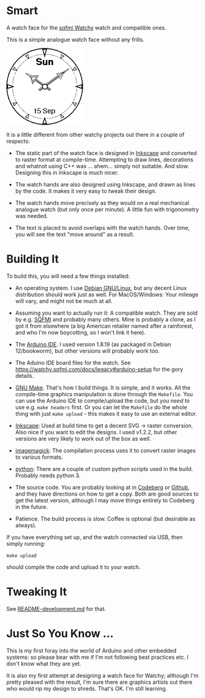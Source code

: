 # Smart #

A watch face for the [sqfmi Watchy](https://watchy.sqfmi.com/) watch
and compatible ones.

This is a simple analogue watch face without any frills.

![Screen shot of watch face](screenshot.png)

It is a little different from other watchy projects out there in a
couple of respects:

 * The static part of the watch face is designed in
   [Inkscape](https://inkscape.org/) and converted to raster format at
   compile-time.  Attempting to draw lines, decorations and whatnot
   using C++ was ... ahem... simply not suitable. And slow.  Designing
   this in Inkscape is much nicer.

 * The watch hands are also designed using Inkscape, and drawn as
   lines by the code. It makes it very easy to tweak their design.
 
 * The watch hands move precisely as they would on a real mechanical
   analogue watch (but only once per minute). A little fun with
   trigonometry was needed.

 * The text is placed to avoid overlaps with the watch hands. Over
   time, you will see the text "move around" as a result.

# Building It #

To build this, you will need a few things installed:

 * An operating system. I use [Debian GNU/Linux](https://debian.org),
   but any decent Linux distribution should work just as well.  For
   MacOS/Windows: Your mileage will vary, and might not be much at
   all.
 
 * Assuming you want to actually run it: A compatible watch. They are
   sold by e.g. [SQFMI](https://watchy.sqfmi.com/) and probably many
   others. Mine is probably a clone, as I got it from elsewhere (a big
   American retailer named after a rainforest, and who I'm now
   boycotting, so I won't link it here).
 
 * The [Arduino IDE](https://www.arduino.cc/en/software). I used
   version 1.8.19 (as packaged in Debian 12/bookworm), but other
   versions will probably work too.

 * The Aduino IDE board files for the watch. See
   <https://watchy.sqfmi.com/docs/legacy#arduino-setup> for the gory
   details.
 
 * [GNU Make](https://www.gnu.org/software/make/). That's how I build
   things. It is simple, and it works. All the compile-time graphics
   manipulation is done through the `Makefile`.  You can use the
   Arduino IDE to compile/upload the code, but you _need to_ use
   e.g. `make headers` first. Or you can let the `Makefile` do the
   whole thing with just `make upload` - this makes it easy to use an
   external editor.

 * [Inkscape](https://inkscape.org/): Used at build time to get a
   decent SVG -> raster conversion. Also nice if you want to edit the
   designs. I used v1.2.2, but other versions are very likely to work
   out of the box as well.
   
 * [imagemagick](https://imagemagick.org): The compilation process
   uses it to convert raster images to various formats.
   
 * [python](https://www.python.org/): There are a couple of custom
   python scripts used in the build. Probably needs python 3.

 * The source code. You are probably looking at in
   [Codeberg](https://codeberg.org/jorginator/Smart) or
   [Github](https://github.com/KarlJorgensen/Smart), and they have
   directions on how to get a copy. Both are good sources to get the
   latest version, although I may move things entirely to Codeberg in
   the future.

 * Patience. The build process is slow. Coffee is optional (but
   desirable as always).

If you have everything set up, and the watch connected via USB, then
simply running:

    make upload

should compile the code and upload it to your watch.

# Tweaking It #

See [README-development.md](README-development.md) for that.

# Just So You Know ... #

This is my first foray into the world of Arduino and other embedded
systems: so please bear with me if I'm not following best practices
etc. I don't know what they are yet.

It is also my first attempt at designing a watch face for Watchy;
although I'm pretty pleased with the result, I'm sure there are
graphics artists out there who would rip my design to shreds. That's
OK. I'm still learning.
